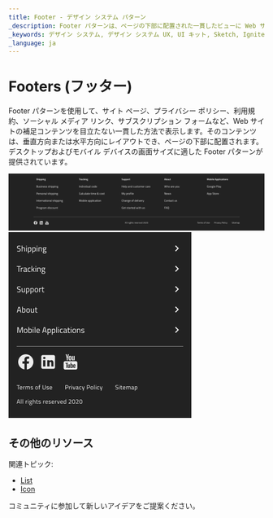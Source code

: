 ```yaml
---
title: Footer - デザイン システム パターン
_description: Footer パターンは、ページの下部に配置された一貫したビューに Web サイトの補足コンテンツを表示します。
_keywords: デザイン システム, デザイン システム UX, UI キット, Sketch, Ignite UI for Angular, Sketch to Angular, Angular, Angular デザイン システム, Sketch からコードをエクスポート, Angular 用のデザイン キット, Sketch HTML, Sketch to HTML, Sketch UI キット
_language: ja
---
```


# Footers (フッター)

Footer パターンを使用して、サイト ページ、プライバシー ポリシー、利用規約、ソーシャル メディア リンク、サブスクリプション フォームなど、Web サイトの補足コンテンツを目立たない一貫した方法で表示します。そのコンテンツは、垂直方向または水平方向にレイアウトでき、ページの下部に配置されます。デスクトップおよびモバイル デバイスの画面サイズに適した Footer パターンが提供されています。

<img class="responsive-img" src="../images/footer_desktop_demo.png" srcset="../images/footer_desktop_demo@2x.png 2x" />

<img class="responsive-img" src="../images/footer_mobile_demo.png" srcset="../images/footer_mobile_demo@2x.png 2x" />

## その他のリソース

関連トピック:

- [List](../components/list.md)
- [Icon](../components/icon.md)
  <div class="divider--half"></div>

コミュニティに参加して新しいアイデアをご提案ください。
